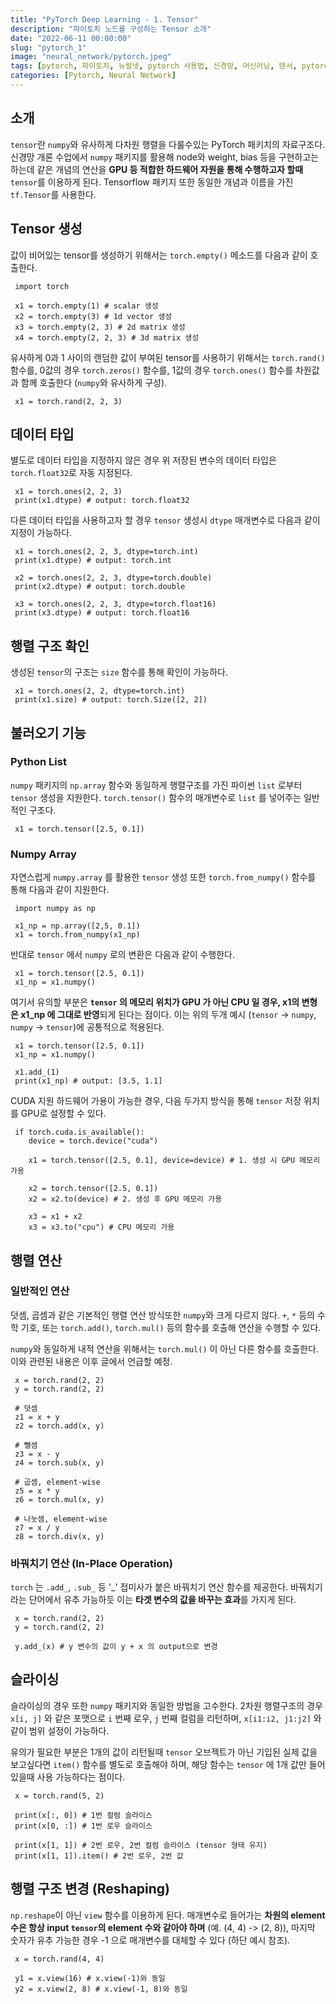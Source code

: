 ```yaml
---
title: "PyTorch Deep Learning - 1. Tensor"
description: "파이토치 노드를 구성하는 Tensor 소개"
date: "2022-06-11 00:00:00"
slug: "pytorch_1"
image: "neural_network/pytorch.jpeg"
tags: [pytorch, 파이토치, 뉴럴넷, pytorch 사용법, 신경망, 머신러닝, 텐서, pytorch tensor]
categories: [Pytorch, Neural Network]
---
```

## 소개

`tensor`란 `numpy`와 유사하게 다차원 행렬을 다룰수있는 PyTorch 패키치의 자료구조다. 신경망 개론 수업에서 `numpy` 패키지를 활용해 node와 weight, bias 등을 구현하고는 하는데 같은 개념의 연산을 **GPU 등 적합한 하드웨어 자원을 통해 수행하고자 할때** `tensor`를 이용하게 된다. Tensorflow 패키지 또한 동일한 개념과 이름을 가진 `tf.Tensor`를 사용한다.

## Tensor 생성

값이 비어있는 tensor를 생성하기 위해서는 `torch.empty()` 메소드를 다음과 같이 호출한다.

```
 import torch

 x1 = torch.empty(1) # scalar 생성
 x2 = torch.empty(3) # 1d vector 생성
 x3 = torch.empty(2, 3) # 2d matrix 생성
 x4 = torch.empty(2, 2, 3) # 3d matrix 생성
```

유사하게 0과 1 사이의 랜덤한 값이 부여된 tensor를 사용하기 위해서는 `torch.rand()` 함수를, 0값의 경우 `torch.zeros()` 함수를, 1값의 경우 `torch.ones()` 함수를 차원값과 함께 호출한다 (`numpy`와 유사하게 구성).

```
 x1 = torch.rand(2, 2, 3)
```

## 데이터 타입

별도로 데이터 타입을 지정하지 않은 경우 위 저장된 변수의 데이터 타입은 `torch.float32`로 자동 지정된다.

```
 x1 = torch.ones(2, 2, 3)
 print(x1.dtype) # output: torch.float32
```

다른 데이터 타입을 사용하고자 할 경우 `tensor` 생성시 `dtype` 매개변수로 다음과 같이 지정이 가능하다.

```
 x1 = torch.ones(2, 2, 3, dtype=torch.int)
 print(x1.dtype) # output: torch.int

 x2 = torch.ones(2, 2, 3, dtype=torch.double)
 print(x2.dtype) # output: torch.double

 x3 = torch.ones(2, 2, 3, dtype=torch.float16)
 print(x3.dtype) # output: torch.float16
```

## 행렬 구조 확인
생성된 `tensor`의 구조는 `size` 함수를 통해 확인이 가능하다.

```
 x1 = torch.ones(2, 2, dtype=torch.int)
 print(x1.size) # output: torch.Size([2, 2])
```

## 불러오기 기능

### Python List
`numpy` 패키지의 `np.array` 함수와 동일하게 행렬구조를 가진 파이썬 `list` 로부터 `tensor` 생성을 지원한다. `torch.tensor()` 함수의 매개변수로 `list` 를 넣어주는 일반적인 구조다.

```
 x1 = torch.tensor([2.5, 0.1])
```

### Numpy Array
자연스럽게 `numpy.array` 를 활용한 `tensor` 생성 또한 `torch.from_numpy()` 함수를 통해 다음과 같이 지원한다.

```
 import numpy as np

 x1_np = np.array([2,5, 0.1])
 x1 = torch.from_numpy(x1_np)
```

반대로 `tensor` 에서 `numpy` 로의 변환은 다음과 같이 수행한다.

```
 x1 = torch.tensor([2.5, 0.1])
 x1_np = x1.numpy()
```

여기서 유의할 부분은 **`tensor` 의 메모리 위치가 GPU 가 아닌 CPU 일 경우, x1의 변형은 x1_np 에 그대로 반영**되게 된다는 점이다. 이는 위의 두개 예시 (`tensor` -> `numpy`, `numpy` -> `tensor`)에 공통적으로 적용된다.

```
 x1 = torch.tensor([2.5, 0.1])
 x1_np = x1.numpy()

 x1.add_(1)
 print(x1_np) # output: [3.5, 1.1]
```

CUDA 지원 하드웨어 가용이 가능한 경우, 다음 두가지 방식을 통해 `tensor` 저장 위치를 GPU로 설정할 수 있다.

```
 if torch.cuda.is_available():
    device = torch.device("cuda")
    
    x1 = torch.tensor([2.5, 0.1], device=device) # 1. 생성 시 GPU 메모리 가용

    x2 = torch.tensor([2.5, 0.1])
    x2 = x2.to(device) # 2. 생성 후 GPU 메모리 가용

    x3 = x1 + x2
    x3 = x3.to("cpu") # CPU 메모리 가용
```

## 행렬 연산
### 일반적인 연산
덧셈, 곱셈과 같은 기본적인 행렬 연산 방식또한 `numpy`와 크게 다르지 않다. `+`, `*` 등의 수학 기호, 또는 `torch.add()`, `torch.mul()` 등의 함수를 호출해 연산을 수행할 수 있다.

`numpy`와 동일하게 내적 연산을 위해서는 `torch.mul()` 이 아닌 다른 함수를 호출한다. 이와 관련된 내용은 이후 글에서 언급할 예정.

```
 x = torch.rand(2, 2)
 y = torch.rand(2, 2)

 # 덧셈
 z1 = x + y
 z2 = torch.add(x, y)

 # 뺄셈
 z3 = x - y
 z4 = torch.sub(x, y)

 # 곱셈, element-wise
 z5 = x * y
 z6 = torch.mul(x, y)

 # 나눗셈, element-wise
 z7 = x / y
 z8 = torch.div(x, y)
```

### 바꿔치기 연산 (In-Place Operation)
`torch` 는 `.add_`, `.sub_` 등 '_' 접미사가 붙은 바꿔치기 연산 함수를 제공한다. 바꿔치기 라는 단어에서 유추 가능하듯 이는 **타겟 변수의 값을 바꾸는 효과**를 가지게 된다.

```
 x = torch.rand(2, 2)
 y = torch.rand(2, 2)

 y.add_(x) # y 변수의 값이 y + x 의 output으로 변경
```

## 슬라이싱
슬라이싱의 경우 또한 `numpy` 패키지와 동일한 방법을 고수한다. 2차원 행렬구조의 경우 `x[i, j]` 와 같은 포맷으로 `i` 번째 로우, `j` 번째 컬럼을 리턴하며, `x[i1:i2, j1:j2]` 와 같이 범위 설정이 가능하다.

유의가 필요한 부분은 1개의 값이 리턴될때 `tensor` 오브젝트가 아닌 기입된 실제 값을 보고싶다면 `item()` 함수를 별도로 호출해야 하며, 해당 함수는 `tensor` 에 1개 값만 들어있을때 사용 가능하다는 점이다.

```
 x = torch.rand(5, 2)

 print(x[:, 0]) # 1번 컬럼 슬라이스
 print(x[0, :]) # 1번 로우 슬라이스

 print(x[1, 1]) # 2번 로우, 2번 컬럼 슬라이스 (tensor 형태 유지)
 print(x[1, 1]).item() # 2번 로우, 2번 값
```

## 행렬 구조 변경 (Reshaping)
`np.reshape`이 아닌 `view` 함수를 이용하게 된다. 매개변수로 들어가는 **차원의 element 수은 항상 input `tensor`의 element 수와 같아야 하며** (예. (4, 4) -> (2, 8)), 마지막 숫자가 유추 가능한 경우 -1 으로 매개변수를 대체할 수 있다 (하단 예시 참조).

```
 x = torch.rand(4, 4)

 y1 = x.view(16) # x.view(-1)와 동일
 y2 = x.view(2, 8) # x.view(-1, 8)와 동일
```